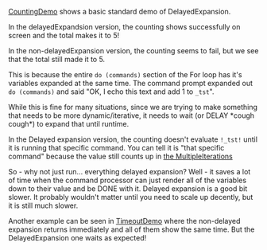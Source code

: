 [CountingDemo](CountingDemo) shows a basic standard demo of DelayedExpansion. 

In the delayedExpandsion version, the counting shows successfully on screen and the total makes it to 5! 

In the non-delayedExpansion version, the counting seems to fail, but we see that the total still made it to 5. 

This is because the entire `do (commands)` section of the For loop has it's variables expanded at the same time. The command prompt expanded out `do (commands)` and said "OK, I echo this text and add 1 to `_tst`".

While this is fine for many situations, since we are trying to make something that needs to be more dynamic/iterative, it needs to wait (or DELAY \*cough cough\*) to expand that until runtime.

In the Delayed expansion version, the counting doesn't evaluate `!_tst!` until it is running that specific command. 
You can tell it is "that specific command" because the value still counts up in [the MultipleIterations](CountingDemo/DelayedExpansion-Counting-MultipleIterations.bat)

So - why not just run... everything delayed expansion? Well - it saves a lot of time when the command processor can just render all of the variables down to their value and be DONE with it. Delayed expansion is a good bit slower. It probably wouldn't matter until you need to scale up decently, but it is still much slower. 


Another example can be seen in [TimeoutDemo](TimeoutDemo) where the non-delayed expansion returns immediately and all of them show the same time. But the DelayedExpansion one waits as expected!
